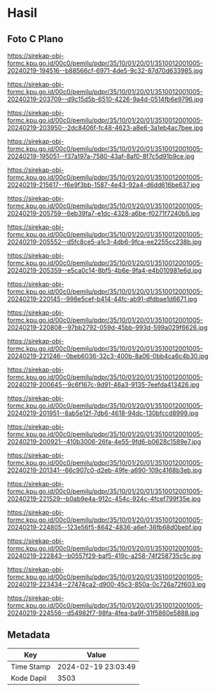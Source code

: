 # Hasil

## Foto C Plano

https://sirekap-obj-formc.kpu.go.id/00c0/pemilu/pdpr/35/10/01/20/01/3510012001005-20240219-194516--b88566cf-6971-4de5-9c32-87d70d633985.jpg

https://sirekap-obj-formc.kpu.go.id/00c0/pemilu/pdpr/35/10/01/20/01/3510012001005-20240219-203709--d9c15d5b-6510-4226-9a4d-0514fb6e9796.jpg

https://sirekap-obj-formc.kpu.go.id/00c0/pemilu/pdpr/35/10/01/20/01/3510012001005-20240219-203950--2dc8406f-fc48-4623-a8e6-3a1eb4ac7bee.jpg

https://sirekap-obj-formc.kpu.go.id/00c0/pemilu/pdpr/35/10/01/20/01/3510012001005-20240219-195051--f37a197a-7580-43af-8af0-8f7c5d91b9ce.jpg

https://sirekap-obj-formc.kpu.go.id/00c0/pemilu/pdpr/35/10/01/20/01/3510012001005-20240219-215617--f6e9f3bb-1587-4e43-92a4-d6dd616be637.jpg

https://sirekap-obj-formc.kpu.go.id/00c0/pemilu/pdpr/35/10/01/20/01/3510012001005-20240219-205759--6eb39fa7-e1dc-4328-a6be-f0271f7240b5.jpg

https://sirekap-obj-formc.kpu.go.id/00c0/pemilu/pdpr/35/10/01/20/01/3510012001005-20240219-205552--d5fc8ce5-a1c3-4db6-9fca-ee2255cc238b.jpg

https://sirekap-obj-formc.kpu.go.id/00c0/pemilu/pdpr/35/10/01/20/01/3510012001005-20240219-205359--e5ca0c14-8bf5-4b6e-9fa4-e4b010981e6d.jpg

https://sirekap-obj-formc.kpu.go.id/00c0/pemilu/pdpr/35/10/01/20/01/3510012001005-20240219-220145--998e5cef-b414-44fc-ab91-dfdbae1d6671.jpg

https://sirekap-obj-formc.kpu.go.id/00c0/pemilu/pdpr/35/10/01/20/01/3510012001005-20240219-220808--97bb2792-059d-45bb-993d-599a029f6626.jpg

https://sirekap-obj-formc.kpu.go.id/00c0/pemilu/pdpr/35/10/01/20/01/3510012001005-20240219-221246--0beb6036-32c3-400b-8a06-0bb4ca6c4b30.jpg

https://sirekap-obj-formc.kpu.go.id/00c0/pemilu/pdpr/35/10/01/20/01/3510012001005-20240219-200645--9c6f167c-9d91-46a3-9135-7eefda413426.jpg

https://sirekap-obj-formc.kpu.go.id/00c0/pemilu/pdpr/35/10/01/20/01/3510012001005-20240219-201951--8ab5e12f-7db6-4618-94dc-130bfccd8999.jpg

https://sirekap-obj-formc.kpu.go.id/00c0/pemilu/pdpr/35/10/01/20/01/3510012001005-20240219-200921--410b3006-26fa-4e55-9fd6-b0628c1589e7.jpg

https://sirekap-obj-formc.kpu.go.id/00c0/pemilu/pdpr/35/10/01/20/01/3510012001005-20240219-201341--66c907c0-d2eb-49fe-a690-109c4168b3eb.jpg

https://sirekap-obj-formc.kpu.go.id/00c0/pemilu/pdpr/35/10/01/20/01/3510012001005-20240219-221529--b0ab9e4a-912c-454c-924c-4fcef799f35e.jpg

https://sirekap-obj-formc.kpu.go.id/00c0/pemilu/pdpr/35/10/01/20/01/3510012001005-20240219-224805--123e56f5-8642-4836-a6ef-36fb68d0bebf.jpg

https://sirekap-obj-formc.kpu.go.id/00c0/pemilu/pdpr/35/10/01/20/01/3510012001005-20240219-222843--b0557f29-baf5-419c-a258-74f258735c5c.jpg

https://sirekap-obj-formc.kpu.go.id/00c0/pemilu/pdpr/35/10/01/20/01/3510012001005-20240219-223434--27474ca2-d900-45c3-850a-0c726a72f603.jpg

https://sirekap-obj-formc.kpu.go.id/00c0/pemilu/pdpr/35/10/01/20/01/3510012001005-20240219-224556--d54982f7-98fa-4fea-ba9f-31f5860e5888.jpg


## Metadata

| Key        | Value               |
| ---------- | ------------------- |
| Time Stamp | 2024-02-19 23:03:49 |
| Kode Dapil | 3503                |



